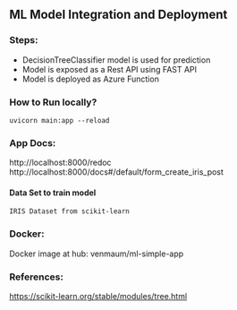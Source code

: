 ## ML Model Integration and Deployment

### Steps:
- DecisionTreeClassifier model is used for prediction
- Model is exposed as a Rest API using FAST API
- Model is deployed as Azure Function

### How to Run locally?
``` uvicorn main:app --reload ```
### App Docs: 
http://localhost:8000/redoc
http://localhost:8000/docs#/default/form_create_iris_post
#### Data Set to train model
    IRIS Dataset from scikit-learn

### Docker:
Docker image at hub: venmaum/ml-simple-app

### References:
https://scikit-learn.org/stable/modules/tree.html

